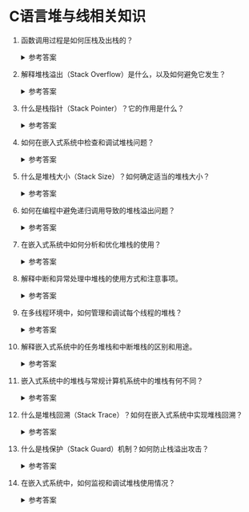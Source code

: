 C语言堆与线相关知识
===

1. 函数调用过程是如何压栈及出栈的？

    <details>
      <summary>参考答案</summary>

      每个函数都有一段空间，存储其入参、本地变量及其它临时变量（如函数返回地址等），该段空间称为函数调用栈(call stack)。调用栈是一个栈数据结构，其维护由程序自行处理。
      函数调用过程的压栈、出栈的具体操作与操作系统及CPU架构相关，下面介绍一般过程：
      1. 保存寄存器中的函数返回地址（caller的下一条语句的执行地址）、栈顶地址到栈上
      2. 栈顶指针偏移（由高地址向低地址移动）
      3. 入参压栈
      4. 局部变量压栈
      5. 执行函数代码
      6. 退出时恢复caller的函数返回地址、栈顶指针地址到寄存器中

      参考资料：
      - [C语言中的"函数调用栈"一定要弄懂！](https://z.itpub.net/article/detail/50503CAA1CDDA808A925D5758BD1B0A4)
      - [call stack](https://en.wikipedia.org/wiki/Call_stack)
      - [Stack frames](https://people.cs.rutgers.edu/~pxk/419/notes/frames.html)
      - [A Guide to ARM64 / AArch64 Assembly on Linux with Shellcodes and Cryptography](https://modexp.wordpress.com/2018/10/30/arm64-assembly/)
    </details>
2. 解释堆栈溢出（Stack Overflow）是什么，以及如何避免它发生？
   <details>
      <summary>参考答案</summary>

    </details>
3. 什么是栈指针（Stack Pointer）？它的作用是什么？
   <details>
      <summary>参考答案</summary>

    </details>
4. 如何在嵌入式系统中检查和调试堆栈问题？
   <details>
      <summary>参考答案</summary>

    </details>
5. 什么是堆栈大小（Stack Size）？如何确定适当的堆栈大小？
   <details>
      <summary>参考答案</summary>

    </details>
6. 如何在编程中避免递归调用导致的堆栈溢出问题？
   <details>
      <summary>参考答案</summary>

    </details>
7. 在嵌入式系统中如何分析和优化堆栈的使用？
   <details>
      <summary>参考答案</summary>

    </details>
8. 解释中断和异常处理中堆栈的使用方式和注意事项。
   <details>
      <summary>参考答案</summary>

    </details>
9.  在多线程环境中，如何管理和调试每个线程的堆栈？
    <details>
      <summary>参考答案</summary>

    </details>
10. 解释嵌入式系统中的任务堆栈和中断堆栈的区别和用途。
    <details>
      <summary>参考答案</summary>

    </details>
11. 嵌入式系统中的堆栈与常规计算机系统中的堆栈有何不同？
    <details>
      <summary>参考答案</summary>

    </details>
12. 什么是堆栈回溯（Stack Trace）？如何在嵌入式系统中实现堆栈回溯？
    <details>
      <summary>参考答案</summary>

    </details>
13. 什么是栈保护（Stack Guard）机制？如何防止栈溢出攻击？
    <details>
      <summary>参考答案</summary>

    </details>
14. 在嵌入式系统中，如何监视和调试堆栈使用情况？
    <details>
      <summary>参考答案</summary>

    </details>
